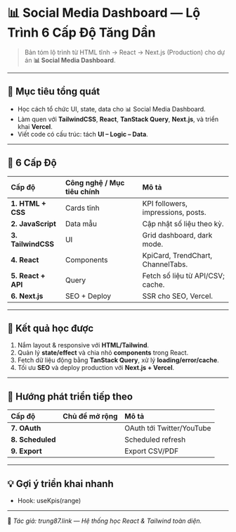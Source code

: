 # 📊 Social Media Dashboard — Lộ Trình 6 Cấp Độ Tăng Dần

> Bản tóm lộ trình từ HTML tĩnh → React → Next.js (Production) cho dự án **📊 Social Media Dashboard**.

---

## 🎯 Mục tiêu tổng quát

- Học cách tổ chức UI, state, data cho 📊 Social Media Dashboard.  
- Làm quen với **TailwindCSS**, **React**, **TanStack Query**, **Next.js**, và triển khai **Vercel**.  
- Viết code có cấu trúc: tách **UI – Logic – Data**.

---

## 🧩 6 Cấp Độ

| Cấp độ | Công nghệ / Mục tiêu chính | Mô tả |
| :-- | :-- | :-- |
| **1. HTML + CSS** | Cards tĩnh | KPI followers, impressions, posts. |
| **2. JavaScript** | Data mẫu | Cập nhật số liệu theo kỳ. |
| **3. TailwindCSS** | UI | Grid dashboard, dark mode. |
| **4. React** | Components | KpiCard, TrendChart, ChannelTabs. |
| **5. React + API** | Query | Fetch số liệu từ API/CSV; cache. |
| **6. Next.js** | SEO + Deploy | SSR cho SEO, Vercel. |

---

## 🧠 Kết quả học được

1. Nắm layout & responsive với **HTML/Tailwind**.  
2. Quản lý **state/effect** và chia nhỏ **components** trong React.  
3. Fetch dữ liệu động bằng **TanStack Query**, xử lý **loading/error/cache**.  
4. Tối ưu **SEO** và deploy production với **Next.js + Vercel**.

---

## 🚀 Hướng phát triển tiếp theo

| Cấp độ | Chủ đề mở rộng | Mô tả |
| :-- | :-- | :-- |
| **7. OAuth** |  | OAuth tới Twitter/YouTube |
| **8. Scheduled** |  | Scheduled refresh |
| **9. Export** |  | Export CSV/PDF |

---

## 💡 Gợi ý triển khai nhanh

- Hook: useKpis(range)

---

📌 _Tác giả: trung87.link — Hệ thống học React & Tailwind toàn diện._
